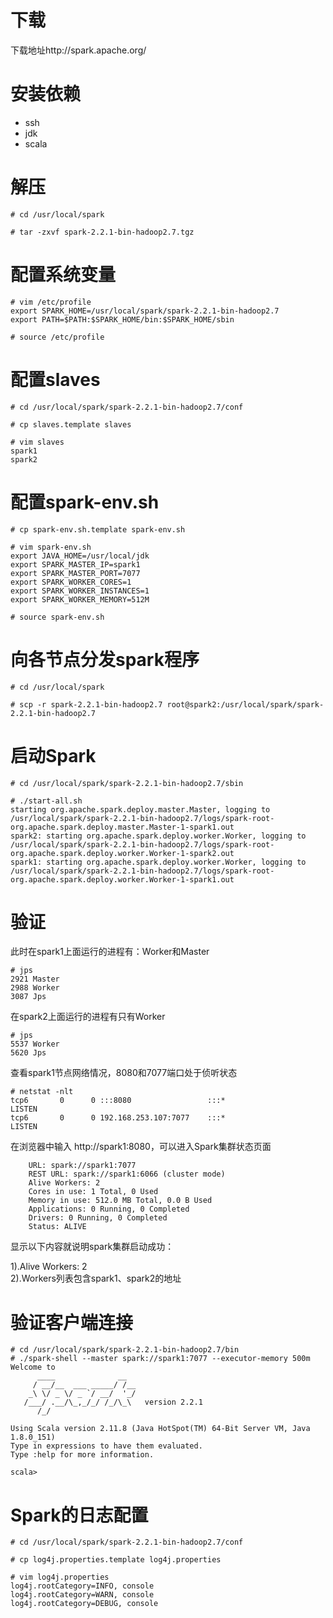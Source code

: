 # 下载
下载地址http://spark.apache.org/

# 安装依赖
- ssh
- jdk
- scala

# 解压
```
# cd /usr/local/spark

# tar -zxvf spark-2.2.1-bin-hadoop2.7.tgz
```

# 配置系统变量
```
# vim /etc/profile
export SPARK_HOME=/usr/local/spark/spark-2.2.1-bin-hadoop2.7
export PATH=$PATH:$SPARK_HOME/bin:$SPARK_HOME/sbin

# source /etc/profile
```

# 配置slaves
```
# cd /usr/local/spark/spark-2.2.1-bin-hadoop2.7/conf

# cp slaves.template slaves

# vim slaves
spark1
spark2
```

# 配置spark-env.sh
```
# cp spark-env.sh.template spark-env.sh

# vim spark-env.sh
export JAVA_HOME=/usr/local/jdk
export SPARK_MASTER_IP=spark1
export SPARK_MASTER_PORT=7077
export SPARK_WORKER_CORES=1
export SPARK_WORKER_INSTANCES=1
export SPARK_WORKER_MEMORY=512M

# source spark-env.sh
```

# 向各节点分发spark程序
```
# cd /usr/local/spark

# scp -r spark-2.2.1-bin-hadoop2.7 root@spark2:/usr/local/spark/spark-2.2.1-bin-hadoop2.7
```

# 启动Spark
```
# cd /usr/local/spark/spark-2.2.1-bin-hadoop2.7/sbin

# ./start-all.sh
starting org.apache.spark.deploy.master.Master, logging to /usr/local/spark/spark-2.2.1-bin-hadoop2.7/logs/spark-root-org.apache.spark.deploy.master.Master-1-spark1.out
spark2: starting org.apache.spark.deploy.worker.Worker, logging to /usr/local/spark/spark-2.2.1-bin-hadoop2.7/logs/spark-root-org.apache.spark.deploy.worker.Worker-1-spark2.out
spark1: starting org.apache.spark.deploy.worker.Worker, logging to /usr/local/spark/spark-2.2.1-bin-hadoop2.7/logs/spark-root-org.apache.spark.deploy.worker.Worker-1-spark1.out
```

# 验证
此时在spark1上面运行的进程有：Worker和Master
```
# jps
2921 Master
2988 Worker
3087 Jps
```

在spark2上面运行的进程有只有Worker
```
# jps
5537 Worker
5620 Jps
```

查看spark1节点网络情况，8080和7077端口处于侦听状态
```
# netstat -nlt
tcp6       0      0 :::8080                 :::*                    LISTEN
tcp6       0      0 192.168.253.107:7077    :::*                    LISTEN
```

在浏览器中输入 http://spark1:8080，可以进入Spark集群状态页面
```
    URL: spark://spark1:7077
    REST URL: spark://spark1:6066 (cluster mode)
    Alive Workers: 2
    Cores in use: 1 Total, 0 Used
    Memory in use: 512.0 MB Total, 0.0 B Used
    Applications: 0 Running, 0 Completed
    Drivers: 0 Running, 0 Completed
    Status: ALIVE
```
显示以下内容就说明spark集群启动成功：

1).Alive Workers: 2  
2).Workers列表包含spark1、spark2的地址

# 验证客户端连接
```
# cd /usr/local/spark/spark-2.2.1-bin-hadoop2.7/bin
# ./spark-shell --master spark://spark1:7077 --executor-memory 500m
Welcome to
      ____              __
     / __/__  ___ _____/ /__
    _\ \/ _ \/ _ `/ __/  '_/
   /___/ .__/\_,_/_/ /_/\_\   version 2.2.1
      /_/
         
Using Scala version 2.11.8 (Java HotSpot(TM) 64-Bit Server VM, Java 1.8.0_151)
Type in expressions to have them evaluated.
Type :help for more information.

scala> 
```

# Spark的日志配置
```
# cd /usr/local/spark/spark-2.2.1-bin-hadoop2.7/conf

# cp log4j.properties.template log4j.properties

# vim log4j.properties
log4j.rootCategory=INFO, console
log4j.rootCategory=WARN, console
log4j.rootCategory=DEBUG, console
```
